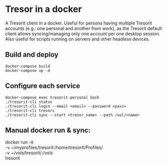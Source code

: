 # Tresor in a docker

A Tresorit client in a docker. Useful for persons having multiple Tresorit accounts (e.g.: one personal and another from work), as the Tresorit default client allows syncing/managing only one account per one desktop session. Also useful for scripts running on servers and other headless devices.

## Build and deploy

```
docker-compose build
docker-compose up -d
```

## Configure each service

```
docker-compose exec tresorit-personal bash
./tresorit-cli status
./tresorit-cli login --email <email> --password <pass>
./tresorit-cli tresors
./tresorit-cli sync --start <tresor_name> --path /vol/<name>
```

## Manual docker run & sync:

docker run -it \
  -v ~/myprofiles/tresorit:/home/tresorit/Profiles/ \
  -v ~/vols/tresorit/:/vols \
  tresorit
